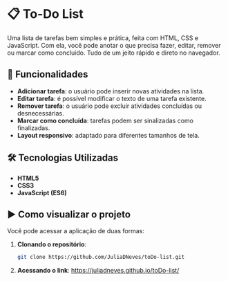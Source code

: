# 📋 To-Do List  

Uma lista de tarefas bem simples e prática, feita com HTML, CSS e JavaScript. 
Com ela, você pode anotar o que precisa fazer, editar, remover ou marcar como concluído. Tudo de um jeito rápido e direto no navegador.

## 🚀 Funcionalidades  

- **Adicionar tarefa**: o usuário pode inserir novas atividades na lista.  
- **Editar tarefa**: é possível modificar o texto de uma tarefa existente.  
- **Remover tarefa**: o usuário pode excluir atividades concluídas ou desnecessárias.  
- **Marcar como concluída**: tarefas podem ser sinalizadas como finalizadas.  
- **Layout responsivo**: adaptado para diferentes tamanhos de tela.  

## 🛠️ Tecnologias Utilizadas  

- **HTML5**
- **CSS3**
- **JavaScript (ES6)**

## ▶️ Como visualizar o projeto  

Você pode acessar a aplicação de duas formas:  

1. **Clonando o repositório**:  
   ```bash
   git clone https://github.com/JuliaDNeves/toDo-list.git

2. **Acessando o link**:
  https://juliadneves.github.io/toDo-list/

 

